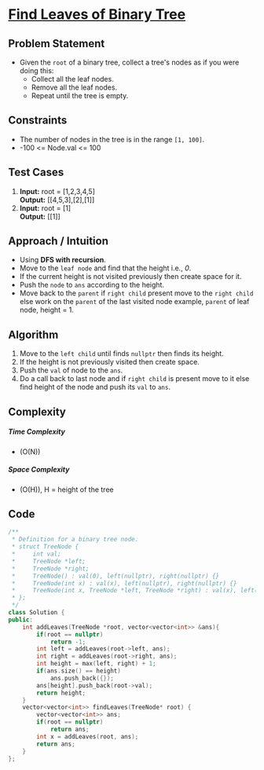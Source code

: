 # [Find Leaves of Binary Tree](https://leetcode.com/problems/find-leaves-of-binary-tree/description/)

## Problem Statement
- Given the `root` of a binary tree, collect a tree's nodes as if you were doing this:
    - Collect all the leaf nodes.
    - Remove all the leaf nodes.
    - Repeat until the tree is empty.


## Constraints
- The number of nodes in the tree is in the range `[1, 100]`.
- -100 <= Node.val <= 100


## Test Cases
1. **Input:** root = [1,2,3,4,5] <br>
**Output:** \[[4,5,3],[2],[1]]
1. **Input:** root = [1]<br>
**Output:** \[[1]]

## Approach / Intuition 
- Using **DFS with recursion**.
- Move to the `leaf node` and find that the height i.e., *0*. 
- If the current height is not visited previously then create space for it.
- Push the `node` to `ans` according to the height.
- Move back to the `parent` if `right child` present move to the `right child` else work on the `parent` of the last visited node example, `parent` of leaf node, height = 1.

## Algorithm 
1. Move to the `left child` until finds `nullptr` then finds its height.
2. If the height is not previously visited then create space.
3. Push the `val` of node to the `ans`.
4. Do a call back to last node and if `right child` is present move to it else find height of the node and push its `val` to `ans`.

## Complexity
##### Time Complexity
- \(O(N)\)
##### Space Complexity
- \(O(H)\), H = height of the tree

## Code
```cpp
/**
 * Definition for a binary tree node.
 * struct TreeNode {
 *     int val;
 *     TreeNode *left;
 *     TreeNode *right;
 *     TreeNode() : val(0), left(nullptr), right(nullptr) {}
 *     TreeNode(int x) : val(x), left(nullptr), right(nullptr) {}
 *     TreeNode(int x, TreeNode *left, TreeNode *right) : val(x), left(left), right(right) {}
 * };
 */
class Solution {
public:
    int addLeaves(TreeNode *root, vector<vector<int>> &ans){
        if(root == nullptr)
            return -1;
        int left = addLeaves(root->left, ans);
        int right = addLeaves(root->right, ans);
        int height = max(left, right) + 1;
        if(ans.size() == height)
            ans.push_back({});
        ans[height].push_back(root->val);
        return height;
    }
    vector<vector<int>> findLeaves(TreeNode* root) {
        vector<vector<int>> ans;
        if(root == nullptr)
            return ans;
        int x = addLeaves(root, ans);
        return ans;
    }
};
```